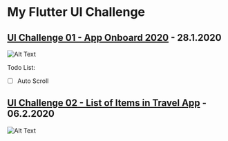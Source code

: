 # My Flutter UI Challenge 

## [UI Challenge 01 - App Onboard 2020](https://github.com/chungbd/flutter_ui_challenge/tree/master/ui_challenge_01_on_board_2020)  - 28.1.2020
![Alt Text](https://media.giphy.com/media/gg2Gwb9LG5eaW39Nid/giphy.gif)

Todo List:
- [ ] Auto Scroll

## [UI Challenge 02 - List of Items in Travel App](https://github.com/chungbd/flutter_ui_challenge/tree/master/ui_challenge_02_sliver_app_bar)  - 06.2.2020
![Alt Text](https://media.giphy.com/media/fAmdSihfHH7MQWgTui/giphy.gif)

